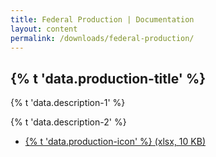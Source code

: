 ```yaml
---
title: Federal Production | Documentation
layout: content
permalink: /downloads/federal-production/
---
```


<h2>{% t 'data.production-title' %}</h2>
<p>{% t 'data.description-1' %}</p>
<p class="downloads-download_links-intro">
  {% t 'data.description-2' %}
  <ul class="downloads-download_links">
    <li><a href="{{site.baseurl_root}}/downloads/Datenbeispiel_Kohlenwasserstoffe_d-eiti.xlsx"><icon class="icon-cloud icon-padded"></icon>{% t 'data.production-icon' %} (xlsx, 10 KB)</a></li>
  </ul>
</p>
